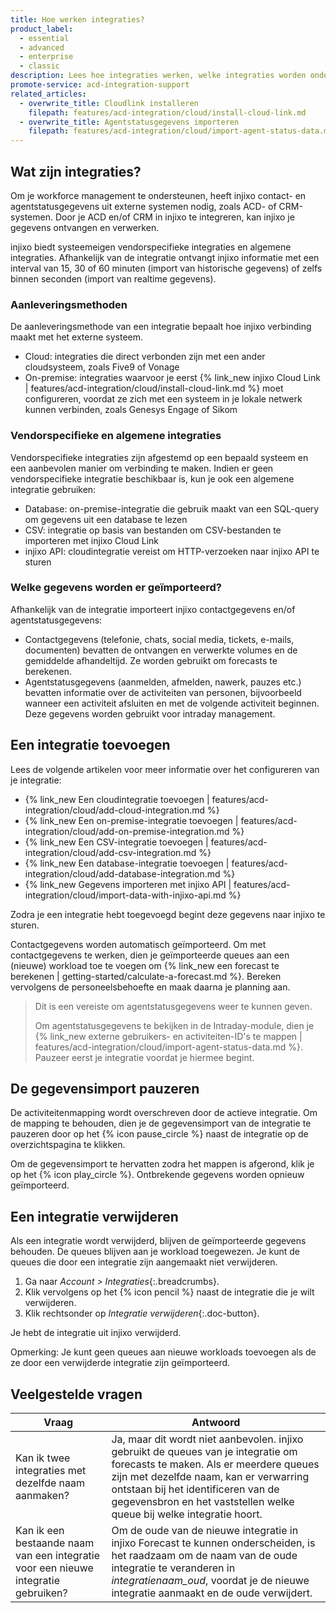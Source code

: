 ```yaml
---
title: Hoe werken integraties?
product_label:
  - essential
  - advanced
  - enterprise
  - classic
description: Lees hoe integraties werken, welke integraties worden ondersteund en hoe je integraties toevoegt en verwijdert.
promote-service: acd-integration-support
related_articles:
  - overwrite_title: Cloudlink installeren
    filepath: features/acd-integration/cloud/install-cloud-link.md
  - overwrite_title: Agentstatusgegevens importeren
    filepath: features/acd-integration/cloud/import-agent-status-data.md
---
```


## Wat zijn integraties?

Om je workforce management te ondersteunen, heeft injixo contact- en agentstatusgegevens uit externe systemen nodig, zoals ACD- of CRM-systemen. Door je ACD en/of CRM in injixo te integreren, kan injixo je gegevens ontvangen en verwerken.

injixo biedt systeemeigen vendorspecifieke integraties en algemene integraties. Afhankelijk van de integratie ontvangt injixo informatie met een interval van 15, 30 of 60 minuten (import van historische gegevens) of zelfs binnen seconden (import van realtime gegevens).

### Aanleveringsmethoden

De aanleveringsmethode van een integratie bepaalt hoe injixo verbinding maakt met het externe systeem.

- Cloud: integraties die direct verbonden zijn met een ander cloudsysteem, zoals  Five9 of Vonage
- On-premise: integraties waarvoor je eerst {% link_new injixo Cloud Link | features/acd-integration/cloud/install-cloud-link.md %} moet configureren, voordat ze zich met een systeem in je lokale netwerk kunnen verbinden, zoals Genesys Engage of Sikom

### Vendorspecifieke en algemene integraties

Vendorspecifieke integraties zijn afgestemd op een bepaald systeem en een aanbevolen manier om verbinding te maken. Indien er geen vendorspecifieke integratie beschikbaar is, kun je ook een algemene integratie gebruiken:

- Database: on-premise-integratie die gebruik maakt van een SQL-query om gegevens uit een database te lezen
- CSV: integratie op basis van bestanden om CSV-bestanden te importeren met injixo Cloud Link
- injixo API: cloudintegratie vereist om HTTP-verzoeken naar injixo API te sturen

### Welke gegevens worden er geïmporteerd?

Afhankelijk van de integratie importeert injixo contactgegevens en/of agentstatusgegevens:

- Contactgegevens (telefonie, chats, social media, tickets, e-mails, documenten) bevatten de ontvangen en verwerkte volumes en de gemiddelde afhandeltijd. Ze worden gebruikt om forecasts te berekenen.
- Agentstatusgegevens (aanmelden, afmelden, nawerk, pauzes etc.) bevatten informatie over de activiteiten van personen, bijvoorbeeld wanneer een activiteit afsluiten en met de volgende activiteit beginnen. Deze gegevens worden gebruikt voor intraday management.

## Een integratie toevoegen

Lees de volgende artikelen voor meer informatie over het configureren van je integratie:

- {% link_new Een cloudintegratie toevoegen | features/acd-integration/cloud/add-cloud-integration.md %}
- {% link_new Een on-premise-integratie toevoegen | features/acd-integration/cloud/add-on-premise-integration.md %}
- {% link_new Een CSV-integratie toevoegen | features/acd-integration/cloud/add-csv-integration.md %}
- {% link_new Een database-integratie toevoegen | features/acd-integration/cloud/add-database-integration.md %}
- {% link_new Gegevens importeren met injixo API | features/acd-integration/cloud/import-data-with-injixo-api.md %}

Zodra je een integratie hebt toegevoegd begint deze gegevens naar injixo te sturen.

Contactgegevens worden automatisch geïmporteerd. Om met contactgegevens te werken, dien je geïmporteerde queues aan een (nieuwe) workload toe te voegen om {% link_new een forecast te berekenen | getting-started/calculate-a-forecast.md %}. Bereken vervolgens de personeelsbehoefte en maak daarna je planning aan.

> Dit is een vereiste om agentstatusgegevens weer te kunnen geven.
>
> Om agentstatusgegevens te bekijken in de Intraday-module, dien je {% link_new externe gebruikers- en activiteiten-ID's te mappen | features/acd-integration/cloud/import-agent-status-data.md %}. Pauzeer eerst je integratie voordat je hiermee begint.

## De gegevensimport pauzeren

De activiteitenmapping wordt overschreven door de actieve integratie. Om de mapping te behouden, dien je de gegevensimport van de integratie te pauzeren door op het {% icon pause_circle %} naast de integratie op de overzichtspagina te klikken.

Om de gegevensimport te hervatten zodra het mappen is afgerond, klik je op het {% icon play_circle %}. Ontbrekende gegevens worden opnieuw geïmporteerd.

## Een integratie verwijderen

Als een integratie wordt verwijderd, blijven de geïmporteerde gegevens behouden. De queues blijven aan je workload toegewezen. Je kunt de queues die door een integratie zijn aangemaakt niet verwijderen.

1. Ga naar _Account > Integraties_{:.breadcrumbs}.
2. Klik vervolgens op het {% icon pencil %} naast de integratie die je wilt verwijderen.
3. Klik rechtsonder op _Integratie verwijderen_{:.doc-button}.

Je hebt de integratie uit injixo verwijderd.

Opmerking: Je kunt geen queues aan nieuwe workloads toevoegen als de ze door een verwijderde integratie zijn geïmporteerd.

## Veelgestelde vragen

| Vraag                                                | Antwoord                                                                                                                                                                                                                                                     |
| ------------------------------------------------------- | ---------------------------------------------------------------------------------------------------------------------------------------------------------------------------------------------------------------------------------------------------------- |
| Kan ik twee integraties met dezelfde naam aanmaken?       | Ja, maar dit wordt niet aanbevolen. injixo gebruikt de queues van je integratie om forecasts te maken. Als er meerdere queues zijn met dezelfde naam, kan er verwarring ontstaan bij het identificeren van de gegevensbron en het vaststellen welke queue bij welke integratie hoort. |
| Kan ik een bestaande naam van een integratie voor een nieuwe integratie gebruiken? | Om de oude van de nieuwe integratie in injixo Forecast te kunnen onderscheiden, is het raadzaam om de naam van de oude integratie te veranderen in _integratienaam_oud_, voordat je de nieuwe integratie aanmaakt en de oude verwijdert.                                                  |
